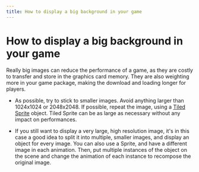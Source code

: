 ```yaml
---
title: How to display a big background in your game
---
```

# How to display a big background in your game

Really big images can reduce the performance of a game, as they are costly to transfer and store in the graphics card memory. They are also weighting more in your game package, making the download and loading longer for players.

* As possible, try to stick to smaller images. Avoid anything larger than 1024x1024 or 2048x2048. If possible, repeat the image, using a [Tiled Sprite](/gdevelop5/objects/tiled_sprite) object. Tiled Sprite can be as large as necessary without any impact on performances.

* If you still want to display a very large, high resolution image, it's in this case a good idea to split it into multiple, smaller images, and display an object for every image. You can also use a Sprite, and have a different image in each animation. Then, put multiple instances of the object on the scene and change the animation of each instance to recompose the original image.